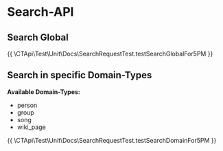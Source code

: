 # Search-API

## Search Global
{{ \CTApi\Test\Unit\Docs\SearchRequestTest.testSearchGlobalFor5PM }}

## Search in specific Domain-Types

**Available Domain-Types:**
* person
* group
* song
* wiki_page

{{ \CTApi\Test\Unit\Docs\SearchRequestTest.testSearchDomainFor5PM }}